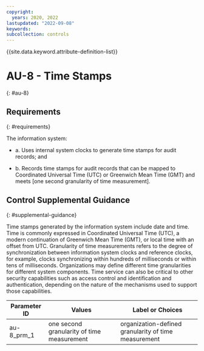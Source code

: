 ```yaml
---
copyright:
  years: 2020, 2022
lastupdated: "2022-09-08"
keywords: 
subcollection: controls
---
```


{{site.data.keyword.attribute-definition-list}}

# AU-8 - Time Stamps
{: #au-8}

## Requirements
{: #requirements}

The information system:

- a. Uses internal system clocks to generate time stamps for audit records; and

- b. Records time stamps for audit records that can be mapped to Coordinated Universal Time (UTC) or Greenwich Mean Time (GMT) and meets [one second granularity of time measurement].

## Control Supplemental Guidance
{: #supplemental-guidance}

Time stamps generated by the information system include date and time. Time is commonly expressed in Coordinated Universal Time (UTC), a modern continuation of Greenwich Mean Time (GMT), or local time with an offset from UTC. Granularity of time measurements refers to the degree of synchronization between information system clocks and reference clocks, for example, clocks synchronizing within hundreds of milliseconds or within tens of milliseconds. Organizations may define different time granularities for different system components. Time service can also be critical to other security capabilities such as access control and identification and authentication, depending on the nature of the mechanisms used to support those capabilities.

| Parameter ID | Values | Label or Choices |
|---|---|---|
| au-8_prm_1 | one second granularity of time measurement | organization-defined granularity of time measurement |


